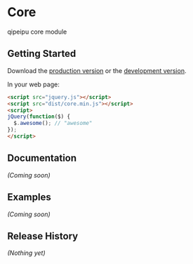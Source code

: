 # Core

qipeipu core module

## Getting Started
Download the [production version][min] or the [development version][max].

[min]: https://raw.github.com/dreamstu/gallery/master/dist/core.min.js
[max]: https://raw.github.com/dreamstu/gallery/master/dist/core.js

In your web page:

```html
<script src="jquery.js"></script>
<script src="dist/core.min.js"></script>
<script>
jQuery(function($) {
  $.awesome(); // "awesome"
});
</script>
```

## Documentation
_(Coming soon)_

## Examples
_(Coming soon)_

## Release History
_(Nothing yet)_
